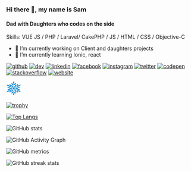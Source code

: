 ### Hi there 👋, my name is Sam
#### Dad with Daughters who codes on the side

Skills: VUE JS / PHP / Laravel/ CakePHP / JS / HTML / CSS / Objective-C

- 🔭 I’m currently working on Client and daughters projects 
- 🌱 I’m currently learning Ionic, react 


[<img src='https://cdn.jsdelivr.net/npm/simple-icons@3.0.1/icons/github.svg' alt='github' height='40'>](https://github.com/sdevore)  [<img src='https://cdn.jsdelivr.net/npm/simple-icons@3.0.1/icons/dev-dot-to.svg' alt='dev' height='40'>](https://dev.to/sdevore)  [<img src='https://cdn.jsdelivr.net/npm/simple-icons@3.0.1/icons/linkedin.svg' alt='linkedin' height='40'>](https://www.linkedin.com/in/sdevore/)  [<img src='https://cdn.jsdelivr.net/npm/simple-icons@3.0.1/icons/facebook.svg' alt='facebook' height='40'>](https://www.facebook.com/sdevore)  [<img src='https://cdn.jsdelivr.net/npm/simple-icons@3.0.1/icons/instagram.svg' alt='instagram' height='40'>](https://www.instagram.com/sdevore/)  [<img src='https://cdn.jsdelivr.net/npm/simple-icons@3.0.1/icons/twitter.svg' alt='twitter' height='40'>](https://twitter.com/sdevore)  [<img src='https://cdn.jsdelivr.net/npm/simple-icons@3.0.1/icons/codepen.svg' alt='codepen' height='40'>](https://codepen.io/sdevore)  [<img src='https://cdn.jsdelivr.net/npm/simple-icons@3.0.1/icons/stackoverflow.svg' alt='stackoverflow' height='40'>](https://stackoverflow.com/users/sdevore)  [<img src='https://cdn.jsdelivr.net/npm/simple-icons@3.0.1/icons/icloud.svg' alt='website' height='40'>](https://sdevore.com)  

<a href='https://archiveprogram.github.com/'><img src='https://raw.githubusercontent.com/acervenky/animated-github-badges/master/assets/acbadge.gif' width='40' height='40'></a> 

[![trophy](https://github-profile-trophy.vercel.app/?username=sdevore)](https://github.com/ryo-ma/github-profile-trophy)

[![Top Langs](https://github-readme-stats.vercel.app/api/top-langs/?username=sdevore)](https://github.com/anuraghazra/github-readme-stats)

![GitHub stats](https://github-readme-stats.vercel.app/api?username=sdevore&show_icons=true&count_private=true)  

![GitHub Activity Graph](https://activity-graph.herokuapp.com/graph?username=sdevore)  

![GitHub metrics](https://metrics.lecoq.io/sdevore)  

![GitHub streak stats](https://github-readme-streak-stats.herokuapp.com/?user=sdevore)  

